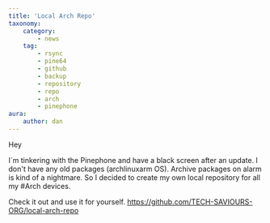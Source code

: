 ```yaml
---
title: 'Local Arch Repo'
taxonomy:
    category:
        - news
    tag:
        - rsync
        - pine64
        - github
        - backup
        - repository
        - repo
        - arch
        - pinephone
aura:
    author: dan
---
```


Hey

I`m tinkering with the Pinephone and have a black screen after an update. I don't have any old packages (archlinuxarm OS). Archive packages on alarm is kind of a nightmare. So I decided to create my own local repository for all my #Arch devices. 

Check it out and use it for yourself.
https://github.com/TECH-SAVIOURS-ORG/local-arch-repo